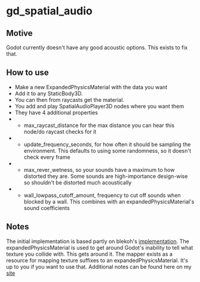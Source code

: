 # gd_spatial_audio

## Motive

Godot currently doesn't have any good acoustic options. This exists to fix that.

## How to use

- Make a new ExpandedPhysicsMaterial with the data you want
- Add it to any StaticBody3D.
- You can then from raycasts get the material.
- You add and play SpatialAudioPlayer3D nodes where you want them
- They have 4 additional properties
- - max_raycast_distance for the max distance you can hear this node/do raycast checks for it
- - update_frequency_seconds, for how often it should be sampling the environment. This defaults to using some randomness, so it doesn't check every frame
- - max_rever_wetness, so your sounds have a maximum to how distorted they are. Some sounds are high-importance design-wise so shouldn't be distorted much acoustically
- - wall_lowpass_cutoff_amount, frequency to cut off sounds when blocked by a wall. This combines with an expandedPhysicsMaterial's sound coefficients

## Notes

The initial implementation is based partly on blekoh's [implementation](https://www.youtube.com/watch?v=mHokBQyB_08).
The expandedPhysicsMaterial is used to get around Godot's inability to tell what texture you collide with. This gets around it. The mapper exists as a resource for mapping texture suffixes to an expandedPhysicsMaterial. It's up to you if you want to use that.
Additional notes can be found here on my [site](https://risingthumb.xyz/Tech/Game_Dev/Audio_Acoustics)
